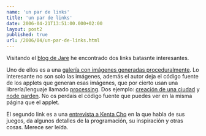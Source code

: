```yaml
---
name: 'un par de links'
title: 'un par de links'
date: 2006-04-21T13:51:00.000+02:00
layout: post2
published: true
url: /2006/04/un-par-de-links.html
---
```


Visitando el [blog de Jare](http://www.iguanademos.com/Jare/jblog_main.php) he encontrado dos links batasnte interesantes.  
  
Uno de ellos es a una [galería con imágenes generadas proceduralmente](http://www.complexification.net/). Lo interesante no son solo las imágenes, además el autor deja el código fuente de los applets que generan esas imágenes, que por cierto usan una librería/lenguaje llamado [processing](http://processing.org/). Dos ejemplo: [creación de una ciudad](http://www.complexification.net/gallery/machines/substrate/index.php) y [node garden](http://www.complexification.net/gallery/machines/nodeGarden/index.php). No os perdais el código fuente que puedes ver en la misma página que el applet.  
  
El segundo link es a una [entrevista a Kenta Cho](http://www.littlemathletics.com/kentacho.php) en la que habla de sus juegos, da algunos detalles de la programación, su inspiración y otras cosas. Merece ser leída.